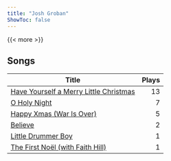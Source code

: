 ```yaml
---
title: "Josh Groban"
ShowToc: false
---
```


{{< more >}}

## Songs
Title | Plays 
----- | -----: 
[Have Yourself a Merry Little Christmas](/songs/have-yourself-a-merry-little-christmas) | 13
[O Holy Night](/songs/o-holy-night) | 7
[Happy Xmas (War Is Over)](/songs/happy-xmas-war-is-over) | 5
[Believe](/songs/believe) | 2
[Little Drummer Boy](/songs/little-drummer-boy) | 1
[The First Noël (with Faith Hill)](/songs/the-first-noel-with-faith-hill) | 1

